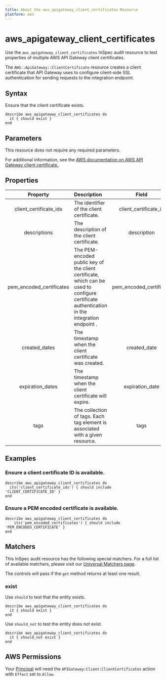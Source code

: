 ```yaml
---
title: About the aws_apigateway_client_certificates Resource
platform: aws
---
```


# aws_apigateway_client_certificates

Use the `aws_apigateway_client_certificates` InSpec audit resource to test properties of multiple AWS API Gateway client certificates.

The `AWS::ApiGateway::ClientCertificate` resource creates a client certificate that API Gateway uses to configure client-side SSL authentication for sending requests to the integration endpoint.

## Syntax

Ensure that the client certificate exists.

    describe aws_apigateway_client_certificates do
      it { should exist }
    end

## Parameters

This resource does not require any required parameters.

For additional information, see the [AWS documentation on AWS API Gateway client certificate.](https://docs.aws.amazon.com/AWSCloudFormation/latest/UserGuide/aws-resource-apigateway-clientcertificate.html).

## Properties

| Property  | Description | Field |
| :---: | :--- | :---: |
| client_certificate_ids | The identifier of the client certificate. | client_certificate_id |
| descriptions | The description of the client certificate. | description |
| pem_encoded_certificates | The PEM-encoded public key of the client certificate, which can be used to configure certificate authentication in the integration endpoint .| pem_encoded_certificate |
| created_dates | The timestamp when the client certificate was created.| created_date |
| expiration_dates | The timestamp when the client certificate will expire.| expiration_date |
| tags | The collection of tags. Each tag element is associated with a given resource. | tags |

## Examples

### Ensure a client certificate ID is available.

    describe aws_apigateway_client_certificates do
      its('client_certificate_ids') { should include 'CLIENT_CERTIFICATE_ID' }
    end

### Ensure a PEM encoded certificate is available.

    describe aws_apigateway_client_certificates do
        its('pem_encoded_certificates') { should include 'PEM_ENCODED_CERTIFICATE' }
    end

## Matchers

This InSpec audit resource has the following special matchers. For a full list of available matchers, please visit our [Universal Matchers page](https://www.inspec.io/docs/reference/matchers/).

The controls will pass if the `get` method returns at least one result.

### exist

Use `should` to test that the entity exists.

    describe aws_apigateway_client_certificates do
      it { should exist }
    end

Use `should_not` to test the entity does not exist.

    describe aws_apigateway_client_certificates do
      it { should_not exist }
    end

## AWS Permissions

Your [Principal](https://docs.aws.amazon.com/IAM/latest/UserGuide/intro-structure.html#intro-structure-principal) will need the `APIGateway:Client:ClientCertificates` action with `Effect` set to `Allow`.
